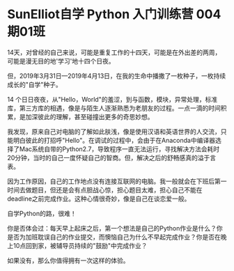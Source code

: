 # SunElliot自学 Python 入门训练营 004期01班

14天，对曾经的自己来说，可能是重复工作的十四天，可能是在外出差的两周，可能是漫无目的地'学习'地十四个日夜。

但，2019年3月31日—2019年4月13日，在我的生命中播撒了一枚种子，一枚持续成长的"自学"种子。

14 个日日夜夜，从"Hello，World"的羞涩，到与函数，模块，异常处理，标准库，第三方库的相遇，像是与陌生人逐渐熟悉为老朋友的过程。一点一滴的时间积累，是加深彼此的理解，甚至碰撞出更多的奇思妙想。

我发现，原来自己对电脑的了解如此肤浅，像是使用汉语和英语世界的人交流，只能明白彼此的打招呼"Hello"。在调试的过程中，会由于在Anaconda中编译器选择了Mac系统自带的Python2.7，导致程序一直无法运行，寻找解决方法会耗时20分钟，当时的自己一度怀疑自己的智商。但，解决之后的舒畅感真的溢于言表。

因为工作原因，自己的工作地点没有连接互联网的电脑。我一般就会在下班后第一时间去做题目，但还是会有点胆战心惊，担心题目太难，担心自己不能在deadline之前完成作业。这种心情很奇妙，像是自己在谈恋爱一般。

自学Python的路，很难！

你是否体会过：每天早上起床之后，第一个想法是自己的Python作业是什么？你是否为加班耽误自己的作业提交，而懊恼自己为什么不早起完成作业？你是否在晚上10点回到家，被辅导员持续的"鼓励"中完成作业？

如果没有，那么你值得拥有一次这样的体验。



